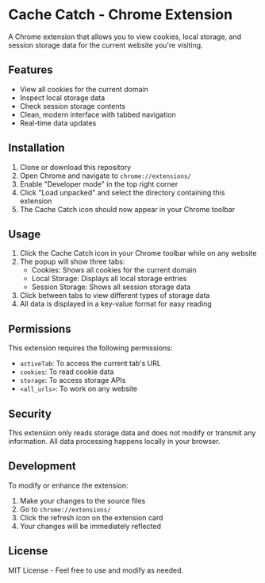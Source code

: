 # Cache Catch - Chrome Extension

A Chrome extension that allows you to view cookies, local storage, and session storage data for the current website you're visiting.

## Features

- View all cookies for the current domain
- Inspect local storage data
- Check session storage contents
- Clean, modern interface with tabbed navigation
- Real-time data updates

## Installation

1. Clone or download this repository
2. Open Chrome and navigate to `chrome://extensions/`
3. Enable "Developer mode" in the top right corner
4. Click "Load unpacked" and select the directory containing this extension
5. The Cache Catch icon should now appear in your Chrome toolbar

## Usage

1. Click the Cache Catch icon in your Chrome toolbar while on any website
2. The popup will show three tabs:
   - Cookies: Shows all cookies for the current domain
   - Local Storage: Displays all local storage entries
   - Session Storage: Shows all session storage data
3. Click between tabs to view different types of storage data
4. All data is displayed in a key-value format for easy reading

## Permissions

This extension requires the following permissions:
- `activeTab`: To access the current tab's URL
- `cookies`: To read cookie data
- `storage`: To access storage APIs
- `<all_urls>`: To work on any website

## Security

This extension only reads storage data and does not modify or transmit any information. All data processing happens locally in your browser.

## Development

To modify or enhance the extension:
1. Make your changes to the source files
2. Go to `chrome://extensions/`
3. Click the refresh icon on the extension card
4. Your changes will be immediately reflected

## License

MIT License - Feel free to use and modify as needed. 